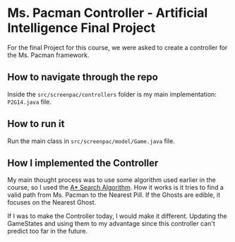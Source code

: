 # Ms. Pacman Controller - Artificial Intelligence Final Project

For the final Project for this course, we were asked to create a controller for the Ms. Pacman framework.

## How to navigate through the repo

Inside the `src/screenpac/controllers` folder is my main implementation: `P2G14.java` file.

## How to run it

Run the main class in `src/screenpac/model/Game.java` file.

## How I implemented the Controller

My main thought process was to use some algorithm used earlier in the course, so I used the [A* Search Algorithm](https://en.wikipedia.org/wiki/A*_search_algorithm).
How it works is it tries to find a valid path from Ms. Pacman to the Nearest Pill. If the Ghosts are edible, it focuses on the Nearest Ghost.

If I was to make the Controller today, I would make it different. Updating the GameStates and using them to my advantage since this controller can't predict too far in the future.

